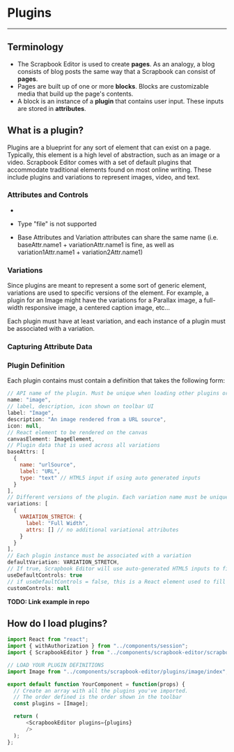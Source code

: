 # Plugins

---

## Terminology

- The Scrapbook Editor is used to create **pages**. As an analogy, a blog consists of blog posts the same way that a Scrapbook can consist of **pages**.
- Pages are built up of one or more **blocks**. Blocks are customizable media that build up the page's contents.
- A block is an instance of a **plugin** that contains user input. These inputs are stored in **attributes**.

## What is a plugin?

Plugins are a blueprint for any sort of element that can exist on a page. Typically, this element is a high level of abstraction, such as an image or a video. Scrapbook Editor comes with a set of default plugins that accommodate traditional elements found on most online writing. These include plugins and variations to represent images, video, and text.

### Attributes and Controls

-

- Type "file" is not supported
- Base Attributes and Variation attributes can share the same name (i.e. baseAttr.name1 + variationAttr.name1 is fine, as well as variation1Attr.name1 + variation2Attr.name1)

### Variations

Since plugins are meant to represent a some sort of generic element, variations are used to specific versions of the element. For example, a plugin for an Image might have the variations for a Parallax image, a full-width responsive image, a centered caption image, etc...

Each plugin must have at least variation, and each instance of a plugin must be associated with a variation.

### Capturing Attribute Data

### Plugin Definition

Each plugin contains must contain a definition that takes the following form:

```javascript
// API name of the plugin. Must be unique when loading other plugins or previously saved data
name: "image",
// label, description, icon shown on toolbar UI
label: "Image",
description: "An image rendered from a URL source",
icon: null,
// React element to be rendered on the canvas
canvasElement: ImageElement,
// Plugin data that is used across all variations
baseAttrs: [
  {
    name: "urlSource",
    label: "URL",
    type: "text" // HTML5 input if using auto generated inputs
  }
],
// Different versions of the plugin. Each variation name must be unique
variations: [
  {
    VARIATION_STRETCH: {
      label: "Full Width",
      attrs: [] // no additional variational attributes
    }
  }
],
// Each plugin instance must be associated with a variation
defaultVariation: VARIATION_STRETCH,
// If true, Scrapbook Editor will use auto-generated HTML5 inputs to fill in attribute data
useDefaultControls: true
// if useDefaultControls = false, this is a React element used to fill in attribute data
customControls: null
```

**TODO: Link example in repo**

## How do I load plugins?

```javascript
import React from "react";
import { withAuthorization } from "../components/session";
import { ScrapbookEditor } from "../components/scrapbook-editor/scrapbook-editor";

// LOAD YOUR PLUGIN DEFINITIONS
import Image from "../components/scrapbook-editor/plugins/image/index";

export default function YourComponent = function(props) {
  // Create an array with all the plugins you've imported.
  // The order defined is the order shown in the toolbar
  const plugins = [Image];

  return (
      <ScrapbookEditor plugins={plugins}
      />
  );
};
```
